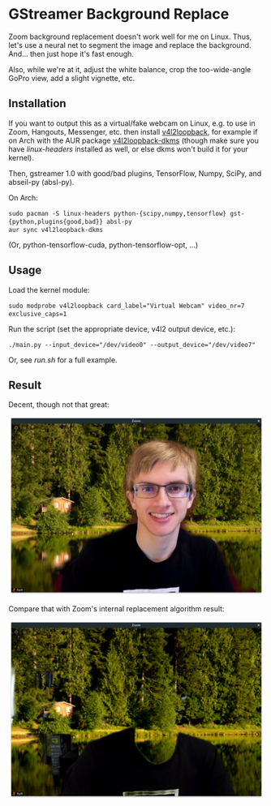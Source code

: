 GStreamer Background Replace
============================

Zoom background replacement doesn't work well for me on Linux. Thus, let's use a
neural net to segment the image and replace the background. And... then just
hope it's fast enough.

Also, while we're at it, adjust the white balance, crop the too-wide-angle
GoPro view, add a slight vignette, etc.

## Installation
If you want to output this as a virtual/fake webcam on Linux, e.g. to use in
Zoom, Hangouts, Messenger, etc. then install
[v4l2loopback](https://github.com/umlaeute/v4l2loopback), for example if on Arch
with the AUR package [v4l2loopback-dkms](https://aur.archlinux.org/packages/v4l2loopback-dkms/)
(though make sure you have *linux-headers* installed as well, or else dkms won't
build it for your kernel).

Then, gstreamer 1.0 with good/bad plugins, TensorFlow, Numpy, SciPy, and abseil-py (absl-py).

On Arch:

    sudo pacman -S linux-headers python-{scipy,numpy,tensorflow} gst-{python,plugins{good,bad}} absl-py
    aur sync v4l2loopback-dkms

(Or, python-tensorflow-cuda, python-tensorflow-opt, ...)

## Usage

Load the kernel module:

    sudo modprobe v4l2loopback card_label="Virtual Webcam" video_nr=7 exclusive_caps=1

Run the script (set the appropriate device, v4l2 output device, etc.):

    ./main.py --input_device="/dev/video0" --output_device="/dev/video7"

Or, see *run.sh* for a full example.

## Result

Decent, though not that great:

![Result](https://raw.githubusercontent.com/floft/gstreamer-background-replace/master/files/zoom_gstreamer_replace.png)

Compare that with Zoom's internal replacement algorithm result:

![Zoom Background](https://raw.githubusercontent.com/floft/gstreamer-background-replace/master/files/zoom_internal_replace.png)
